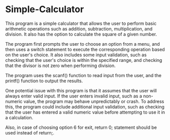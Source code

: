 # Simple-Calculator

This program is a simple calculator that allows the user to perform basic arithmetic operations such as addition, subtraction, multiplication, and division. It also has the option to calculate the square of a given number.

The program first prompts the user to choose an option from a menu, and then uses a switch statement to execute the corresponding operation based on the user's choice. It also includes some input validation, such as checking that the user's choice is within the specified range, and checking that the divisor is not zero when performing division.

The program uses the scanf() function to read input from the user, and the printf() function to output the results.

One potential issue with this program is that it assumes that the user will always enter valid input. If the user enters invalid input, such as a non-numeric value, the program may behave unpredictably or crash. To address this, the program could include additional input validation, such as checking that the user has entered a valid numeric value before attempting to use it in a calculation.

Also, in case of choosing option 6 for exit, return 0; statement should be used instead of return;.
